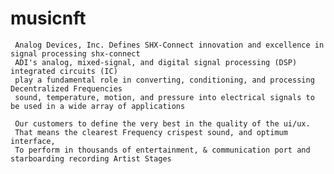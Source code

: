 # musicnft
     
     Analog Devices, Inc. Defines SHX-Connect innovation and excellence in signal processing shx-connect
     ADI's analog, mixed-signal, and digital signal processing (DSP) integrated circuits (IC)
     play a fundamental role in converting, conditioning, and processing Decentralized Frequencies 
     sound, temperature, motion, and pressure into electrical signals to be used in a wide array of applications
     
     Our customers to define the very best in the quality of the ui/ux. 
     That means the clearest Frequency crispest sound, and optimum interface, 
     To perform in thousands of entertainment, & communication port and starboarding recording Artist Stages
